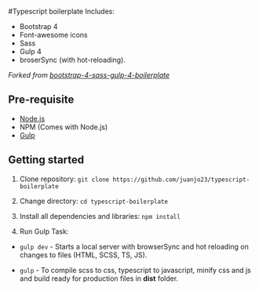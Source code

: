 #Typescript boilerplate
Includes:
 - Bootstrap 4
 - Font-awesome icons
 - Sass
 - Gulp 4
 - broserSync (with hot-reloading).

*Forked from [bootstrap-4-sass-gulp-4-boilerplate](https://github.com/JayeshLab/bootstrap-4-sass-gulp-4-boilerplate)*

## Pre-requisite
- [Node.js](https://nodejs.org/en/download/ "Node Js")
- NPM (Comes with Node.js)
- [Gulp](https://gulpjs.com/ "Gulp")

## Getting started

1. Clone repository:
`git clone https://github.com/juanjo23/typescript-boilerplate`

2. Change directory:
`cd typescript-boilerplate`

3. Install all dependencies and libraries:
`npm install`

4. Run Gulp Task:
  - `gulp dev`  - Starts a local server with browserSync and hot reloading on changes to files (HTML, SCSS, TS, JS).

  - `gulp`      - To compile scss to css, typescript to javascript, minify css and js and build ready for production files in **dist** folder.

